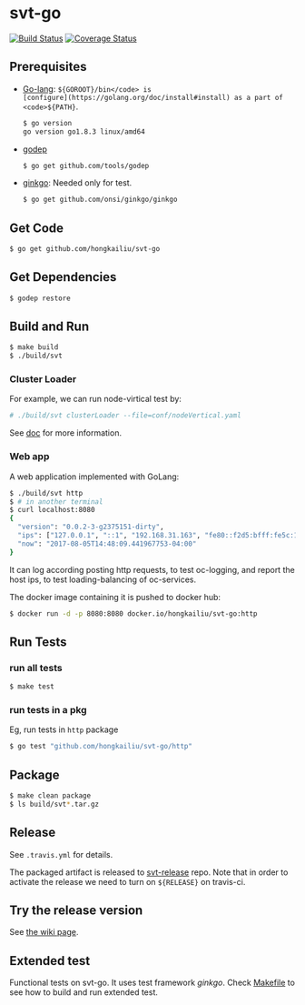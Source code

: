 # svt-go

[![Build Status](https://travis-ci.org/hongkailiu/svt-go.svg?branch=master)](https://travis-ci.org/hongkailiu/svt-go)
[![Coverage Status](https://coveralls.io/repos/github/hongkailiu/svt-go/badge.svg?branch=master)](https://coveralls.io/github/hongkailiu/svt-go?branch=master)

## Prerequisites

* [Go-lang](https://golang.org/): <code>${GOROOT}/bin</code> is [configure](https://golang.org/doc/install#install) as a part of <code>${PATH}</code>. 

    ```sh
    $ go version
    go version go1.8.3 linux/amd64
    ```

* [godep](https://github.com/tools/godep)

    ```sh
    $ go get github.com/tools/godep
    ```

* [ginkgo](https://onsi.github.io/ginkgo/): Needed only for test.

    ```sh
    $ go get github.com/onsi/ginkgo/ginkgo
    ```


## Get Code

```sh
$ go get github.com/hongkailiu/svt-go
```

## Get Dependencies

```sh
$ godep restore
```

## Build and Run

```sh
$ make build
$ ./build/svt
```

### Cluster Loader
For example, we can run node-virtical test by:

```sh
# ./build/svt clusterLoader --file=conf/nodeVertical.yaml
```

See [doc](doc/cluster_loader.md) for more information.


### Web app
A web application implemented with GoLang:

```sh
$ ./build/svt http
$ # in another terminal
$ curl localhost:8080
{
  "version": "0.0.2-3-g2375151-dirty",
  "ips": ["127.0.0.1", "::1", "192.168.31.163", "fe80::f2d5:bfff:fe5c:1b01", "192.168.122.1", "10.10.120.59"],
  "now": "2017-08-05T14:48:09.441967753-04:00"
}
```


It can log according posting http requests, to test oc-logging, and
report the host ips, to test loading-balancing of oc-services.

The docker image containing it is pushed to docker hub:

```sh
$ docker run -d -p 8080:8080 docker.io/hongkailiu/svt-go:http
```

## Run Tests

### run all tests

```sh
$ make test
```

### run tests in a pkg
Eg, run tests in <code>http</code> package

```sh
$ go test "github.com/hongkailiu/svt-go/http"
```

## Package

```sh
$ make clean package
$ ls build/svt*.tar.gz
```

## Release

See <code>.travis.yml</code> for details.

The packaged artifact is released to
[svt-release](https://github.com/cduser/svt-release) repo.
Note that in order to activate the release we need to turn on
<code>${RELEASE}</code> on travis-ci.

## Try the release version
See [the wiki page](https://github.com/hongkailiu/svt-go/wiki).

## Extended test
Functional tests on svt-go. It uses test framework _ginkgo_.
Check [Makefile](Makefile) to see how to build and run extended test.
